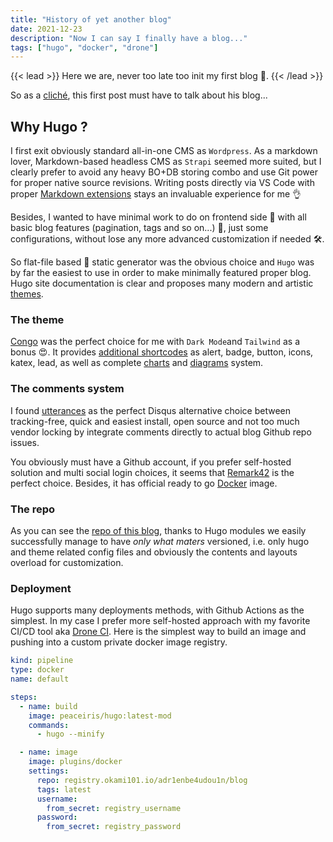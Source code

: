 ```yaml
---
title: "History of yet another blog"
date: 2021-12-23
description: "Now I can say I finally have a blog..."
tags: ["hugo", "docker", "drone"]
---
```


{{< lead >}}
Here we are, never too late too init my first blog 🙊.
{{< /lead >}}

So as a [cliché](https://www.hsablonniere.com/once-upon-a-blog--9849zg/), this first post must have to talk about his blog...

## Why Hugo ?

I first exit obviously standard all-in-one CMS as `Wordpress`. As a markdown lover, Markdown-based headless CMS as `Strapi` seemed more suited, but I clearly prefer to avoid any heavy BO+DB storing combo and use Git power for proper native source revisions. Writing posts directly via VS Code with proper [Markdown extensions](https://github.com/valentjn/vscode-ltex) stays an invaluable experience for me 👌

Besides, I wanted to have minimal work to do on frontend side 🚀 with all basic blog features (pagination, tags and so on...) 🎉, just some configurations, without lose any more advanced customization if needed 🛠️.

So flat-file based 📄 static generator was the obvious choice and `Hugo` was by far the easiest to use in order to make minimally featured proper blog. Hugo site documentation is clear and proposes many modern and artistic [themes](https://themes.gohugo.io/).

### The theme

[Congo](https://github.com/jpanther/congo) was the perfect choice for me with `Dark Mode`and `Tailwind` as a bonus 😍. It provides [additional shortcodes](https://jpanther.github.io/congo/docs/shortcodes/) as alert, badge, button, icons, katex, lead, as well as complete [charts](https://jpanther.github.io/congo/samples/charts/) and [diagrams](https://jpanther.github.io/congo/samples/diagrams-flowcharts/) system.

### The comments system

I found [utterances](https://utteranc.es/) as the perfect Disqus alternative choice between tracking-free, quick and easiest install, open source and not too much vendor locking by integrate comments directly to actual blog Github repo issues.

You obviously must have a Github account, if you prefer self-hosted solution and multi social login choices, it seems that [Remark42](https://github.com/umputun/remark42) is the perfect choice. Besides, it has official ready to go [Docker](https://hub.docker.com/r/umputun/remark42) image.

### The repo

As you can see the [repo of this blog](https://github.com/adr1enbe4udou1n/blog), thanks to Hugo modules we easily successfully manage to have *only what maters* versioned, i.e. only hugo and theme related config files and obviously the contents and layouts overload for customization.

### Deployment

Hugo supports many deployments methods, with Github Actions as the simplest. In my case I prefer more self-hosted approach with my favorite CI/CD tool aka [Drone CI](https://www.drone.io/). Here is the simplest way to build an image and pushing into a custom private docker image registry.

```yaml
kind: pipeline
type: docker
name: default

steps:
  - name: build
    image: peaceiris/hugo:latest-mod
    commands:
      - hugo --minify

  - name: image
    image: plugins/docker
    settings:
      repo: registry.okami101.io/adr1enbe4udou1n/blog
      tags: latest
      username:
        from_secret: registry_username
      password:
        from_secret: registry_password
```
